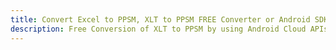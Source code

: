 ---title: Convert Excel to PPSM, XLT to PPSM FREE Converter or Android SDKdescription: Free Conversion of XLT to PPSM by using Android Cloud APIs & SDKs. Also Create, Edit & Render Microsoft Excel, CSV and SpreadsheetML worksheets or spreadsheet in the Cloud.---